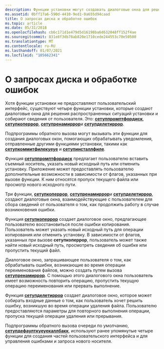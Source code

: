```yaml
---
description: Функции установки могут создавать диалоговые окна для решения распространенных ситуаций установки и сбора сведений от пользователя.
ms.assetid: 0bff17a6-590d-4410-9ed1-0a655d94caad
title: О запросах диска и обработке ошибок
ms.topic: article
ms.date: 05/31/2018
ms.openlocfilehash: cb6c171d1e479d5d16198ba6d632848ff152f4ae
ms.sourcegitcommit: 831e8f3db78ab820e1710cede244553c70e50500
ms.translationtype: MT
ms.contentlocale: ru-RU
ms.lasthandoff: 01/07/2021
ms.locfileid: "105662341"
---
```

# <a name="about-disk-prompting-and-error-handling"></a>О запросах диска и обработке ошибок

Хотя функции установки не предоставляют пользовательский интерфейс, существуют четыре функции установки, которые создают диалоговые окна для решения распространенных ситуаций установки и собирают сведения от пользователя. Это: [**сетуппромптфордиск**](/windows/desktop/api/Setupapi/nf-setupapi-setuppromptfordiska), [**сетупкоперрор**](/windows/desktop/api/Setupapi/nf-setupapi-setupcopyerrora), [**сетупренамиррор**](/windows/desktop/api/Setupapi/nf-setupapi-setuprenameerrora)и [**сетупделетиррор**](/windows/desktop/api/Setupapi/nf-setupapi-setupdeleteerrora).

Подпрограммы обратного вызова могут вызывать эти функции для создания диалоговых окон, помогающих обрабатывать уведомления, отправленные другими функциями установки, такими как [**сетупкоммитфилекуеуе**](/windows/desktop/api/Setupapi/nf-setupapi-setupcommitfilequeuea) и [**сетупинсталлфиле**](/windows/desktop/api/Setupapi/nf-setupapi-setupinstallfilea).

Функция [**сетуппромптфордиск**](/windows/desktop/api/Setupapi/nf-setupapi-setuppromptfordiska) предлагает пользователю вставить съемный носитель, указать новый исходный путь или отменить установку. Приложение может предоставлять пользователю дополнительные возможности в зависимости от флагов, указанных при вызове функции. К ним относятся пропуск текущего файла или просмотр нового исходного пути.

Три функции, [**сетупкоперрор**](/windows/desktop/api/Setupapi/nf-setupapi-setupcopyerrora), [**сетупренамиррор**](/windows/desktop/api/Setupapi/nf-setupapi-setuprenameerrora)и [**сетупделетиррор**](/windows/desktop/api/Setupapi/nf-setupapi-setupdeleteerrora), создают диалоговые окна, взаимодействующие с пользователем для сбора сведений от пользователя о том, как продолжить работу в случае возникновения ошибки.

Функция [**сетупкоперрор**](/windows/desktop/api/Setupapi/nf-setupapi-setupcopyerrora) создает диалоговое окно, предлагающее пользователю восстановиться после ошибки копирования. Пользователь может указать новый исходный путь для операции копирования или отменить установку. В зависимости от флагов, указанных при вызове **сетупкоперрор**, пользователь может также найти новый исходный путь, просмотреть сведения об ошибке или пропустить текущий файл.

Диалоговое окно, запрашивающее пользователя о том, как обрабатывать ошибки, возникающие во время операции переименования файлов, можно создать путем вызова [**сетупренамиррор**](/windows/desktop/api/Setupapi/nf-setupapi-setuprenameerrora). С помощью этого диалогового окна пользователь имеет возможность повторить операцию, пропустить текущую операцию переименования или прервать выполнение.

Функция [**сетупделетиррор**](/windows/desktop/api/Setupapi/nf-setupapi-setupdeleteerrora) создает диалоговое окно, которое может собирать входные данные о том, как пользователь хочет решить ошибку, возникшую во время операции удаления файла. Пользователю предоставляются параметры для повторного выполнения операции, пропуска текущей операции удаления или прерывания.

Подпрограммы обратного вызова очереди по умолчанию, [**сетупдефаулткуеуекаллбакк**](/windows/desktop/api/Setupapi/nf-setupapi-setupdefaultqueuecallbacka), используют ранее упомянутые четыре функции для создания частей пользовательского интерфейса и для управления ошибками и запроса нового носителя.

 

 



